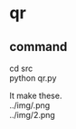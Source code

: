 # qr  
## command  
cd src  
python qr.py <url> <file basename without extention>  

It make these.  
../img/<file basename without extention>.png  
../img/<file basename without extention>2.png  
